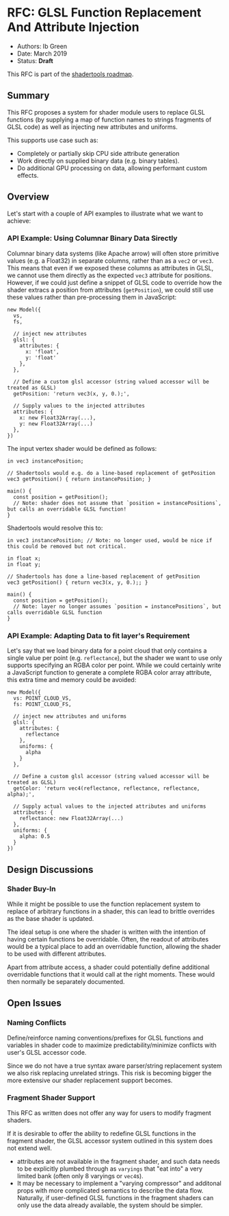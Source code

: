# RFC: GLSL Function Replacement And Attribute Injection

* Authors: Ib Green
* Date: March 2019
* Status: **Draft**

This RFC is part of the [shadertools roadmap](dev-docs/roadmaps/shadertools-roadmap.md).


## Summary

This RFC proposes a system for shader module users to replace GLSL functions (by supplying a map of function names to strings fragments of GLSL code) as well as injecting new attributes and uniforms.

This supports use case such as:
* Completely or partially skip CPU side attribute generation
* Work directly on supplied binary data (e.g. binary tables).
* Do additional GPU processing on data, allowing performant custom effects.


## Overview

Let's start with a couple of API examples to illustrate what we want to achieve:


### API Example: Using Columnar Binary Data Sirectly

Columnar binary data systems (like Apache arrow) will often store primitive values (e.g. a Float32) in separate columns, rather than as a `vec2` or `vec3`. This means that even if we exposed these columns as attributes in GLSL, we cannot use them directly as the expected `vec3` attribute for positions. However, if we could just define a snippet of GLSL code to override how the shader extracs a position from attributes (`getPosition`), we could still use these values rather than pre-processing them in JavaScript:

```
new Model({
  vs,
  fs,

  // inject new attributes
  glsl: {
    attributes: {
      x: 'float',
      y: 'float'
    },
  },

  // Define a custom glsl accessor (string valued accessor will be treated as GLSL)
  getPosition: 'return vec3(x, y, 0.);',

  // Supply values to the injected attributes
  attributes: {
    x: new Float32Array(...),
    y: new Float32Array(...)
  },
})
```

The input vertex shader would be defined as follows:

```
in vec3 instancePosition;

// Shadertools would e.g. do a line-based replacement of getPosition
vec3 getPosition() { return instancePosition; }

main() {
  const position = getPosition();
  // Note: shader does not assume that `position = instancePositions`, but calls an overridable GLSL function!
}
```

Shadertools would resolve this to:

```
in vec3 instancePosition; // Note: no longer used, would be nice if this could be removed but not critical.

in float x;
in float y;

// Shadertools has done a line-based replacement of getPosition
vec3 getPosition() { return vec3(x, y, 0.);; }

main() {
  const position = getPosition();
  // Note: layer no longer assumes `position = instancePositions`, but calls overridable GLSL function
}
```


### API Example: Adapting Data to fit layer's Requirement

Let's say that we load binary data for a point cloud that only contains a single value per point (e.g. `reflectance`), but the shader we want to use only supports specifying an RGBA color per point. While we could certainly write a JavaScript function to generate a complete RGBA color array attribute, this extra time and memory could be avoided:

```
new Model({
  vs: POINT_CLOUD_VS,
  fs: POINT_CLOUD_FS,

  // inject new attributes and uniforms
  glsl: {
    attributes: {
   	  reflectance
    },
    uniforms: {
   	  alpha
    }
  },

  // Define a custom glsl accessor (string valued accessor will be treated as GLSL)
  getColor: 'return vec4(reflectance, reflectance, reflectance, alpha);',

  // Supply actual values to the injected attributes and uniforms
  attributes: {
    reflectance: new Float32Array(...)
  },
  uniforms: {
    alpha: 0.5
  }
})
```


## Design Discussions

### Shader Buy-In

While it might be possible to use the function replacement system to replace of arbitrary functions in a shader, this can lead to brittle overrides as the base shader is updated.

The ideal setup is one where the shader is written with the intention of having certain functions be overridable. Often, the readout of attributes would be a typical place to add an overridable function, allowing the shader to be used with different attributes.

Apart from attribute access, a shader could potentially define additional overridable functions that it would call at the right moments. These would then normally be separately documented.


## Open Issues

### Naming Conflicts

Define/reinforce naming conventions/prefixes for GLSL functions and variables in shader code to maximize predictability/minimize conflicts with user's GLSL accessor code.

Since we do not have a true syntax aware parser/string replacement system we also risk replacing unrelated strings. This risk is becoming bigger the more extensive our shader replacement support becomes.


### Fragment Shader Support

This RFC as written does not offer any way for users to modify fragment shaders.

If it is desirable to offer the ability to redefine GLSL functions in the fragment shader, the GLSL accessor system outlined in this system does not extend well.
* attributes are not available in the fragment shader, and such data needs to be explicitly plumbed through as `varyings` that "eat into" a very limited bank (often only 8 varyings or `vec4`s).
* It may be necessary to implement a "varying compressor" and additonal props with more complicated semantics to describe the data flow.
Naturally, if user-defined GLSL functions in the fragment shaders can only use the data already available, the system should be simpler.
